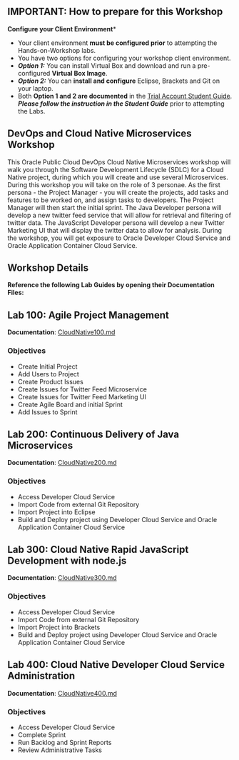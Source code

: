 ## IMPORTANT: How to prepare for this Workshop

**Configure your Client Environment***
- Your client environment **must be configured prior** to attempting the Hands-on-Workshop labs. 
- You have two options for configuring your workshop client environment. 
- ***Option 1:*** You can install Virtual Box and download and run a pre-configured **Virtual Box Image**.
- ***Option 2:*** You can **install and configure** Eclipse, Brackets and Git on your laptop. 
- Both **Option 1 and 2 are documented** in the [Trial Account Student Guide](StudentGuide.md). ***Please follow the instruction in the Student Guide*** prior to attempting the Labs. 

## DevOps and Cloud Native Microservices Workshop

This Oracle Public Cloud DevOps Cloud Native Microservices workshop will walk you through the Software Development Lifecycle (SDLC) for a Cloud Native project, during which you will create and use several Microservices. During this workshop you will take on the role of 3 personae. As the first persona - the Project Manager - you will create the projects, add tasks and features to be worked on, and assign tasks to developers.  The Project Manager will then start the initial sprint. The Java Developer persona will develop a new twitter feed service that will allow for retrieval and filtering of twitter data. The JavaScript Developer persona will develop a new Twitter Marketing UI that will display the twitter data to allow for analysis.  During the workshop, you will get exposure to Oracle Developer Cloud Service and Oracle Application Container Cloud Service.

## Workshop Details

**Reference the following Lab Guides by opening their Documentation Files:**

## Lab 100: Agile Project Management

**Documentation**: [CloudNative100.md](CloudNative100.md)

### Objectives

- Create Initial Project
- Add Users to Project
- Create Product Issues
- Create Issues for Twitter Feed Microservice
- Create Issues for Twitter Feed Marketing UI
- Create Agile Board and initial Sprint
- Add Issues to Sprint

## Lab 200: Continuous Delivery of Java Microservices

**Documentation**: [CloudNative200.md](CloudNative200.md)

### Objectives

- Access Developer Cloud Service
- Import Code from external Git Repository
- Import Project into Eclipse
- Build and Deploy project using Developer Cloud Service and Oracle Application Container Cloud Service

## Lab 300: Cloud Native Rapid JavaScript Development with node.js

**Documentation**: [CloudNative300.md](CloudNative300.md)

### Objectives

- Access Developer Cloud Service
- Import Code from external Git Repository
- Import Project into Brackets
- Build and Deploy project using Developer Cloud Service and Oracle Application Container Cloud Service

## Lab 400:  Cloud Native Developer Cloud Service Administration

**Documentation**: [CloudNative400.md](CloudNative400.md)

### Objectives

- Access Developer Cloud Service
- Complete Sprint
- Run Backlog and Sprint Reports
- Review Administrative Tasks
